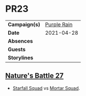 # PR23

|||
| --- | --- |
| **Campaign(s)** | [Purple Rain](../campaigns/purple-rain.md) | session.2
| **Date** | 2021-04-28 |
| **Absences** | |
| **Guests** | |
| **Storylines** | |

## [Nature's Battle 27](../storylines/natures-battle-27.md)

- [Starfall Squad](../organisations/astorrel/squads/starfall-squad.md) vs [Mortar Squad](../organisations/astorrel/squads/mortar-squad.md).

